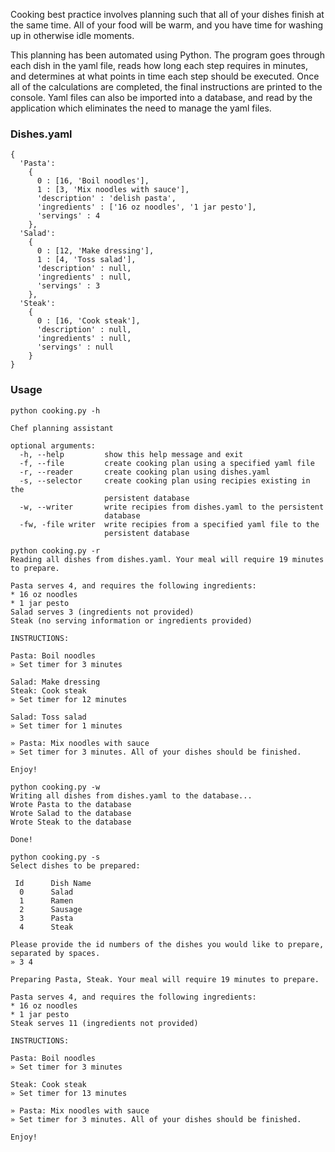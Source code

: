 Cooking best practice involves planning such that all of your dishes finish at the same time. All of your food will be warm, and you have  time for washing up in otherwise idle moments. 

This planning has been automated using Python. The program goes through each dish in the yaml file, reads how long each step requires in minutes, and determines at what points in time each step should be executed. Once all of the calculations are completed, the final instructions are printed to the console. Yaml files can also be imported into a database, and read by the application which eliminates the need to manage the yaml files.

### Dishes.yaml
```
{
  'Pasta':
    {
      0 : [16, 'Boil noodles'],
      1 : [3, 'Mix noodles with sauce'],
      'description' : 'delish pasta',
      'ingredients' : ['16 oz noodles', '1 jar pesto'],
      'servings' : 4
    },
  'Salad':
    {
      0 : [12, 'Make dressing'],
      1 : [4, 'Toss salad'],
      'description' : null,
      'ingredients' : null,
      'servings' : 3
    },
  'Steak':
    {
      0 : [16, 'Cook steak'],
      'description' : null,
      'ingredients' : null,
      'servings' : null
    }
}
```

### Usage

```
python cooking.py -h

Chef planning assistant

optional arguments:
  -h, --help         show this help message and exit
  -f, --file         create cooking plan using a specified yaml file
  -r, --reader       create cooking plan using dishes.yaml
  -s, --selector     create cooking plan using recipies existing in the
                     persistent database
  -w, --writer       write recipies from dishes.yaml to the persistent
                     database
  -fw, -file writer  write recipies from a specified yaml file to the
                     persistent database
```
```
python cooking.py -r
Reading all dishes from dishes.yaml. Your meal will require 19 minutes to prepare.

Pasta serves 4, and requires the following ingredients:
* 16 oz noodles
* 1 jar pesto
Salad serves 3 (ingredients not provided)
Steak (no serving information or ingredients provided)

INSTRUCTIONS:

Pasta: Boil noodles
» Set timer for 3 minutes

Salad: Make dressing
Steak: Cook steak
» Set timer for 12 minutes

Salad: Toss salad
» Set timer for 1 minutes

» Pasta: Mix noodles with sauce
» Set timer for 3 minutes. All of your dishes should be finished.

Enjoy!
```
```
python cooking.py -w
Writing all dishes from dishes.yaml to the database...
Wrote Pasta to the database
Wrote Salad to the database
Wrote Steak to the database

Done!
```
```
python cooking.py -s
Select dishes to be prepared:

 Id      Dish Name
  0      Salad
  1      Ramen
  2      Sausage
  3      Pasta
  4      Steak

Please provide the id numbers of the dishes you would like to prepare, separated by spaces.
» 3 4

Preparing Pasta, Steak. Your meal will require 19 minutes to prepare.

Pasta serves 4, and requires the following ingredients:
* 16 oz noodles
* 1 jar pesto
Steak serves 11 (ingredients not provided)

INSTRUCTIONS:

Pasta: Boil noodles
» Set timer for 3 minutes

Steak: Cook steak
» Set timer for 13 minutes

» Pasta: Mix noodles with sauce
» Set timer for 3 minutes. All of your dishes should be finished.

Enjoy!
```
